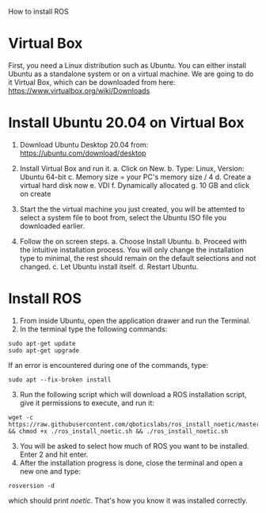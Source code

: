 How to install ROS

# Virtual Box
First, you need a Linux distribution such as Ubuntu. You can either install Ubuntu as a standalone system or on a virtual machine. We are going to do it Virtual Box, which can be downloaded from here: https://www.virtualbox.org/wiki/Downloads

# Install Ubuntu 20.04 on Virtual Box
1. Download Ubuntu Desktop 20.04 from: https://ubuntu.com/download/desktop
2. Install Virtual Box and run it.
a. Click on New.
b. Type: Linux, Version: Ubuntu 64-bit
c. Memory size = your PC's memory size / 4
d. Create a virtual hard disk now
e. VDI
f. Dynamically allocated
g. 10 GB and click on create

3. Start the the virtual machine you just created, you will be attemted to select a system file to boot from, select the Ubuntu ISO file you downloaded earlier.

4. Follow the on screen steps.
a. Choose Install Ubuntu.
b. Proceed with the intuitive installation process. You will only change the installation type to minimal, the rest should remain on the default selections and not changed.
c. Let Ubuntu install itself.
d. Restart Ubuntu.

# Install ROS
1. From inside Ubuntu, open the application drawer and run the Terminal.
2. In the terminal type the following commands:
```shell
sudo apt-get update
sudo apt-get upgrade
 ```
 If an error is encountered during one of the commands, type:
 ```shell
 sudo apt --fix-broken install
 ```
3. Run the following script which will download a ROS installation script, give it permissions to execute, and run it:
```shell
wget -c https://raw.githubusercontent.com/qboticslabs/ros_install_noetic/master/ros_install_noetic.sh && chmod +x ./ros_install_noetic.sh && ./ros_install_noetic.sh
```
3. You will be asked to select how much of ROS you want to be installed. Enter 2 and hit enter.
4. After the installation progress is done, close the terminal and open a new one and type:
```shell
rosversion -d
```
which should print *noetic*. That's how you know it was installed correctly.
